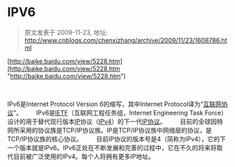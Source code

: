 # IPV6 
> 原文发表于 2009-11-23, 地址: http://www.cnblogs.com/chenxizhang/archive/2009/11/23/1608786.html 


[http://baike.baidu.com/view/5228.htm](http://baike.baidu.com/view/5228.htm "http://baike.baidu.com/view/5228.htm")

  

 IPv6是Internet Protocol Version 6的缩写，其中Internet Protocol译为“[互联网协议](http://baike.baidu.com/view/1087323.htm)”。 　　IPv6是[IETF](http://baike.baidu.com/view/155093.htm)（互联网工程任务组，Internet Engineering Task Force）设计的用于替代现行版本[IP](http://baike.baidu.com/view/8370.htm)协议（[IPv4](http://baike.baidu.com/view/21992.htm)）的下一代[IP协议](http://baike.baidu.com/view/2802.htm)。 　　目前的全球因特网所采用的协议族是TCP/IP协议族。IP是TCP/IP协议族中网络层的协议，是TCP/IP协议族的核心协议。 　　目前IP协议的版本号是4（简称为IPv4），它的下一个版本就是IPv6。IPv6正处在不断发展和完善的过程中，它在不久的将来将取代目前被广泛使用的IPv4。每个人将拥有更多IP地址。







